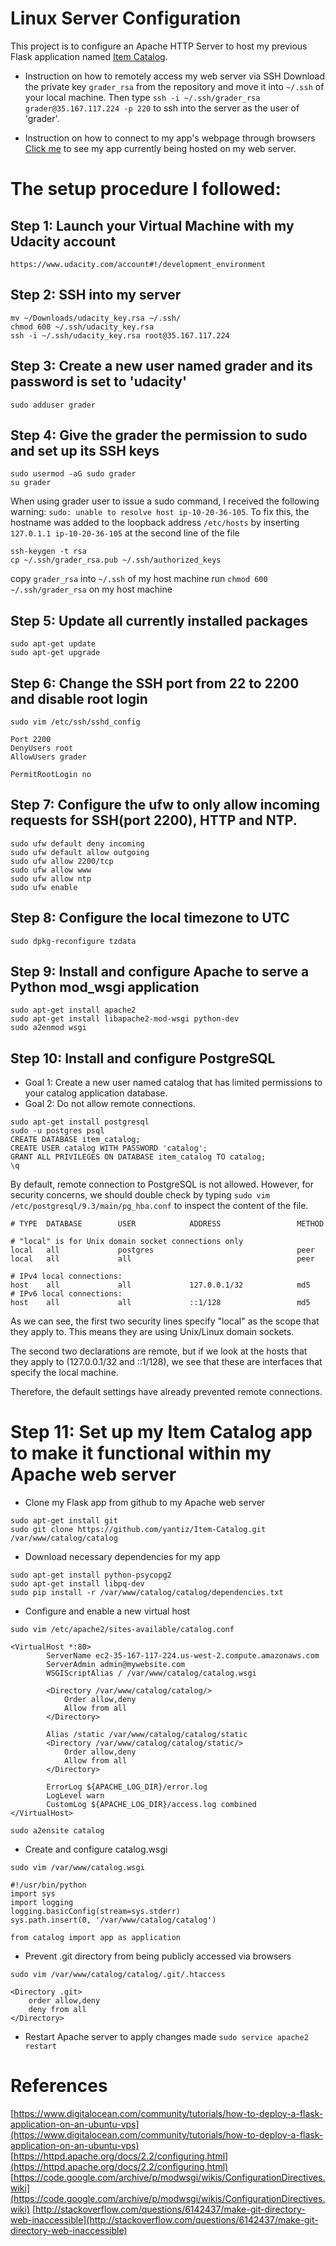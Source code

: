 # Linux Server Configuration 
This project is to configure an Apache HTTP Server to host my previous Flask application named [Item Catalog](https://github.com/yantiz/Item-Catalog).

- Instruction on how to remotely access my web server via SSH
Download the private key `grader_rsa` from the repository and move it into `~/.ssh` of your local machine.
Then type `ssh -i ~/.ssh/grader_rsa grader@35.167.117.224 -p 220` to ssh into the server as the user of 'grader'.

- Instruction on how to connect to my app's webpage through browsers 
[Click me](http://ec2-35-167-117-224.us-west-2.compute.amazonaws.com) to see my app currently being hosted on my web server.

# The setup procedure I followed: 

## Step 1: Launch your Virtual Machine with my Udacity account
`https://www.udacity.com/account#!/development_environment`

## Step 2: SSH into my server
```
mv ~/Downloads/udacity_key.rsa ~/.ssh/
chmod 600 ~/.ssh/udacity_key.rsa
ssh -i ~/.ssh/udacity_key.rsa root@35.167.117.224
```

## Step 3: Create a new user named grader and its password is set to 'udacity'
`sudo adduser grader`

## Step 4: Give the grader the permission to sudo and set up its SSH keys
```
sudo usermod -aG sudo grader
su grader
```

When using grader user to issue a sudo command, I received the following warning: `sudo: unable to resolve host ip-10-20-36-105`.
To fix this, the hostname was added to the loopback address `/etc/hosts` by inserting `127.0.1.1 ip-10-20-36-105` at the second line of the file

```
ssh-keygen -t rsa
cp ~/.ssh/grader_rsa.pub ~/.ssh/authorized_keys
```
copy `grader_rsa` into `~/.ssh` of my host machine
run `chmod 600 ~/.ssh/grader_rsa` on my host machine

## Step 5: Update all currently installed packages
```
sudo apt-get update
sudo apt-get upgrade
```

## Step 6: Change the SSH port from 22 to 2200 and disable root login
```
sudo vim /etc/ssh/sshd_config

Port 2200
DenyUsers root
AllowUsers grader

PermitRootLogin no
```

## Step 7: Configure the ufw to only allow incoming requests for SSH(port 2200), HTTP and NTP.
```
sudo ufw default deny incoming
sudo ufw default allow outgoing
sudo ufw allow 2200/tcp
sudo ufw allow www
sudo ufw allow ntp
sudo ufw enable
```

## Step 8: Configure the local timezone to UTC
`sudo dpkg-reconfigure tzdata`

## Step 9: Install and configure Apache to serve a Python mod_wsgi application
```
sudo apt-get install apache2
sudo apt-get install libapache2-mod-wsgi python-dev
sudo a2enmod wsgi
```

## Step 10: Install and configure PostgreSQL
- Goal 1: Create a new user named catalog that has limited permissions to your catalog application database.
- Goal 2: Do not allow remote connections.

```
sudo apt-get install postgresql
sudo -u postgres psql
CREATE DATABASE item_catalog;
CREATE USER catalog WITH PASSWORD 'catalog';
GRANT ALL PRIVILEGES ON DATABASE item_catalog TO catalog;
\q
```

By default, remote connection to PostgreSQL is not allowed. However, for security concerns, we should 
double check by typing `sudo vim /etc/postgresql/9.3/main/pg_hba.conf` to inspect the content of the file.
```
# TYPE  DATABASE        USER            ADDRESS                 METHOD

# "local" is for Unix domain socket connections only
local   all             postgres                                peer
local   all             all                                     peer

# IPv4 local connections:
host    all             all             127.0.0.1/32            md5
# IPv6 local connections:
host    all             all             ::1/128                 md5
```
As we can see, the first two security lines specify "local" as the scope that they apply to. 
This means they are using Unix/Linux domain sockets.

The second two declarations are remote, but if we look at the hosts that they apply to 
(127.0.0.1/32 and ::1/128), we see that these are interfaces that specify the local machine.

Therefore, the default settings have already prevented remote connections.

# Step 11: Set up my Item Catalog app to make it functional within my Apache web server

- Clone my Flask app from github to my Apache web server
```
sudo apt-get install git
sudo git clone https://github.com/yantiz/Item-Catalog.git /var/www/catalog/catalog
```

- Download necessary dependencies for my app
```
sudo apt-get install python-psycopg2
sudo apt-get install libpq-dev
sudo pip install -r /var/www/catalog/catalog/dependencies.txt
```

- Configure and enable a new virtual host
```
sudo vim /etc/apache2/sites-available/catalog.conf

<VirtualHost *:80>
        ServerName ec2-35-167-117-224.us-west-2.compute.amazonaws.com
        ServerAdmin admin@mywebsite.com
        WSGIScriptAlias / /var/www/catalog/catalog.wsgi

        <Directory /var/www/catalog/catalog/>
            Order allow,deny
            Allow from all
        </Directory>

        Alias /static /var/www/catalog/catalog/static
        <Directory /var/www/catalog/catalog/static/>
            Order allow,deny
            Allow from all
        </Directory>

        ErrorLog ${APACHE_LOG_DIR}/error.log
        LogLevel warn
        CustomLog ${APACHE_LOG_DIR}/access.log combined
</VirtualHost>

sudo a2ensite catalog
```

- Create and configure catalog.wsgi
```
sudo vim /var/www/catalog.wsgi

#!/usr/bin/python
import sys
import logging
logging.basicConfig(stream=sys.stderr)
sys.path.insert(0, '/var/www/catalog/catalog')

from catalog import app as application
```

- Prevent .git directory from being publicly accessed via browsers
```
sudo vim /var/www/catalog/catalog/.git/.htaccess

<Directory .git>
    order allow,deny
    deny from all
</Directory>
```

- Restart Apache server to apply changes made
`sudo service apache2 restart`

# References
[https://www.digitalocean.com/community/tutorials/how-to-deploy-a-flask-application-on-an-ubuntu-vps](https://www.digitalocean.com/community/tutorials/how-to-deploy-a-flask-application-on-an-ubuntu-vps)
[https://httpd.apache.org/docs/2.2/configuring.html](https://httpd.apache.org/docs/2.2/configuring.html)
[https://code.google.com/archive/p/modwsgi/wikis/ConfigurationDirectives.wiki](https://code.google.com/archive/p/modwsgi/wikis/ConfigurationDirectives.wiki)
[http://stackoverflow.com/questions/6142437/make-git-directory-web-inaccessible](http://stackoverflow.com/questions/6142437/make-git-directory-web-inaccessible)
